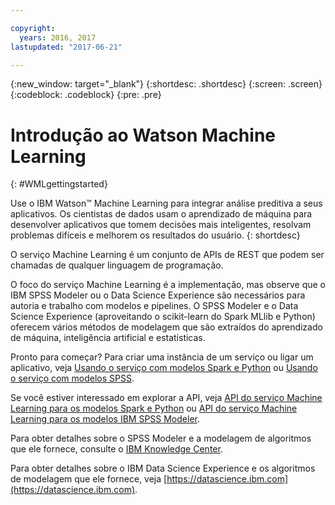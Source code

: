 ```yaml
---

copyright:
  years: 2016, 2017
lastupdated: "2017-06-21"

---
```

<!-- Copyright info and last updated date at top of file: REQUIRED
    The copyright and lastupdated info is YAML content that must occur at the top of the MD file, before attributes are listed.
    It must be --- surrounded by 3 dashes ---
    The value "years" can contain just one year or a two years separated by a comma. (years: 2014, 2016)
    The value "lastupdated" must be followed by a machine date in quotes in the following format: "YYYY-MM-DD"
    The value for "years" must be indented 2 spaces under "copyright", followed by "lastupdated" which should start on its own non-indented line.

-->

<!-- Common attributes used in the template are defined as follows: -->
{:new_window: target="_blank"}
{:shortdesc: .shortdesc}
{:screen: .screen}
{:codeblock: .codeblock}
{:pre: .pre}

<!-- This template is for getting started with a Bluemix service. It is a task template intended to document productive use of the service. It is not intended for discovery and conceptual information.  -->

# Introdução ao Watson Machine Learning
{: #WMLgettingstarted}

Use o IBM Watson™ Machine Learning para integrar análise preditiva a seus
aplicativos. Os cientistas de dados usam o aprendizado de máquina para desenvolver aplicativos que tomem decisões mais inteligentes, resolvam problemas difíceis e melhorem os resultados do usuário.
{: shortdesc}

<!-- If overview content is required, do not include it here. Put it in a separate "## About" section below the task section. -->

<!-- Task section: REQUIRED
The task section includes steps to integrate the service into the app.  
- With task-based, technical information, reduce the conversational style in favor of succinct and direct instructions.
- DO include the basic, most-common-use scenario steps to use the service or integrate it into the app.
- DO NOT include steps to add the service from the Bluemix catalog; we assume that the user already took steps in the UI to add the service.
- DO include code snippets in all languages that can be copied, as well as VCAP service info.  
- For additional tasks like configuring, managing, etc., add a task section (## Gerund_task_title) below the task section or "About" section if used. Use a task title such as "Configuring x", "Administering y", "Managing z". -->

<!-- You can include an optional prerequisites paragraph for any prerequisites to be met before integrating the service. For example: -->

<!-- Include a sentence to briefly introduce the steps. Examples: -->



O serviço Machine Learning é um conjunto de APIs de REST que podem ser
chamadas de qualquer linguagem de programação.

O foco do serviço Machine Learning é a implementação, mas observe
que o IBM SPSS Modeler ou o Data Science Experience são necessários para
autoria e trabalho com modelos e pipelines. O SPSS
Modeler e o Data Science Experience (aproveitando o scikit-learn do Spark MLlib e Python)
oferecem vários métodos de modelagem que são extraídos do aprendizado de
máquina, inteligência artificial e estatísticas.

<!-- Related links section: REQUIRED.
Related links display in the upper right of the getting started page.
Ensure that you retain the lowercase anchor IDs (eg. {: #rellinks}) as shown in this template. These are used as IDs during transform and the doc framework keys off the IDs for display.
The headings coded here are not actually used. The doc framework provides the correct headings.
Also ensure that the related links stay in position at the end of this file or the doc framework will not display them properly.
Use {:new_window} for external links to open a new window.-->
<!-- Please delete all comments within the related links section to avoid breaking the build. Thanks. -->

<!--  Related Links
{: #rellinks} -->

<!-- ## Tutorials and Samples
{: #samples} -->

Pronto para começar? Para criar uma instância de um serviço ou ligar
um aplicativo, veja [Usando o serviço com modelos Spark e Python](using_pm_service_dsx.html) ou
[Usando o serviço com modelos SPSS](using_pm_service.html).

Se você estiver interessado em explorar a API, veja [API do serviço Machine Learning
para os modelos Spark e Python](pm_service_api_spark.html) ou [API do serviço Machine Learning
para os modelos IBM SPSS Modeler](pm_service_api_spss.html).

Para obter detalhes sobre o SPSS Modeler e a modelagem de algoritmos que ele fornece, consulte o [IBM Knowledge Center](https://www.ibm.com/support/knowledgecenter/SS3RA7).

Para obter detalhes sobre o IBM Data Science Experience e os algoritmos de
modelagem que ele fornece, veja [https://datascience.ibm.com](https://datascience.ibm.com).

